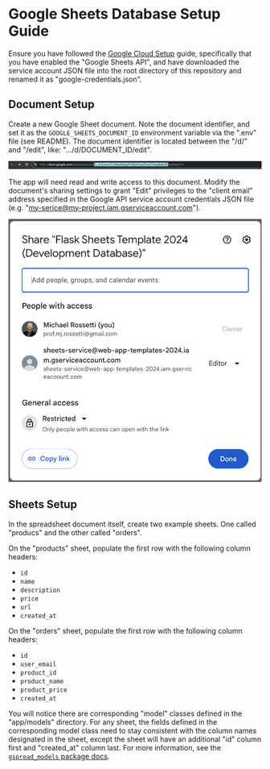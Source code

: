 
# Google Sheets Database Setup Guide

Ensure you have followed the [Google Cloud Setup](/docs/GOOGLE_CLOUD.md) guide, specifically that you have enabled the "Google Sheets API", and have downloaded the service account JSON file into the root directory of this repository and renamed it as "google-credentials.json".

## Document Setup

Create a new Google Sheet document. Note the document identifier, and set it as the `GOOGLE_SHEETS_DOCUMENT_ID` environment variable via the ".env" file (see README). The document identifier is located between the "/d/" and "/edit", like: ".../d/DOCUMENT_ID/edit".

![image of the url bar, with the document id highlighted](/docs/images/google-sheet-document-id.png)

The app will need read and write access to this document. Modify the document's sharing settings to grant "Edit" privileges to the "client email" address specified in the Google API service account credentials JSON file (e.g. "my-serice@my-project.iam.gserviceaccount.com").

![](/docs/images/google-sheet-share-service-account-editor.png)

## Sheets Setup

In the spreadsheet document itself, create two example sheets. One called "producs" and the other called "orders".

On the "products" sheet, populate the first row with the following column headers:

  + `id`
  + `name`
  + `description`
  + `price`
  + `url`
  + `created_at`

On the "orders" sheet, populate the first row with the following column headers:

  + `id`
  + `user_email`
  + `product_id`
  + `product_name`
  + `product_price`
  + `created_at`


You will notice there are corresponding "model" classes defined in the "app/models" directory. For any sheet, the fields defined in the corresponding model class need to stay consistent with the column names designated in the sheet, except the sheet will have an additional "id" column first and "created_at" column last. For more information, see the [`gspread_models` package docs](https://github.com/s2t2/gspread-models-py).
